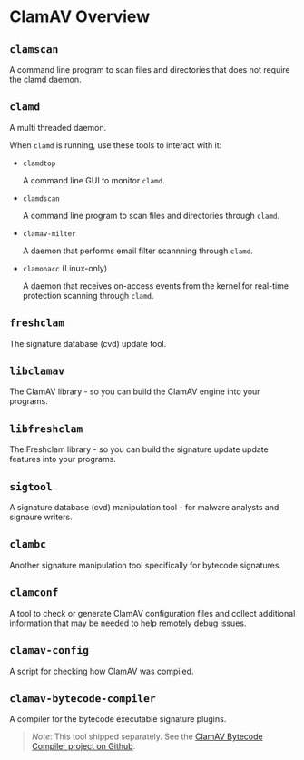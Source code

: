 # ClamAV Overview

## `clamscan`

A command line program to scan files and directories that does not require the clamd daemon.

## `clamd`

A multi threaded daemon.

When `clamd` is running, use these tools to interact with it:

* `clamdtop`

  A command line GUI to monitor `clamd`.

* `clamdscan`

  A command line program to scan files and directories through `clamd`.

* `clamav-milter`

  A daemon that performs email filter scannning through `clamd`.

* `clamonacc` (Linux-only)

  A daemon that receives on-access events from the kernel for real-time protection scanning through `clamd`.

## `freshclam`

The signature database (cvd) update tool.

## `libclamav`

The ClamAV library - so you can build the ClamAV engine into your programs.

## `libfreshclam`

The Freshclam library - so you can build the signature update update features into your programs.

## `sigtool`

A signature database (cvd) manipulation tool - for malware analysts and signaure writers.

## `clambc`

Another signature manipulation tool specifically for bytecode signatures.

## `clamconf`

A tool to check or generate ClamAV configuration files and collect additional information that may be needed to help remotely debug issues.

## `clamav-config`

A script for checking how ClamAV was compiled.

## `clamav-bytecode-compiler`

A compiler for the bytecode executable signature plugins.

> _Note_: This tool shipped separately. See the [ClamAV Bytecode Compiler project on Github](https://github.com/Cisco-Talos/clamav-bytecode-compiler).
